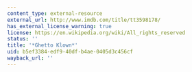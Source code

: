 ```yaml
---
content_type: external-resource
external_url: http://www.imdb.com/title/tt3598178/
has_external_license_warning: true
license: https://en.wikipedia.org/wiki/All_rights_reserved
status: ''
title: '*Ghetto Klown*'
uid: b5ef3384-edf9-40df-b4ae-0405d3c456cf
wayback_url: ''
---
```

